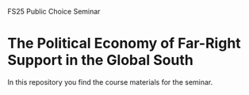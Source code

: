 FS25 Public Choice Seminar
# The Political Economy of Far-Right Support in the Global South

In this repository you find the course materials for the seminar.

